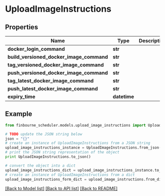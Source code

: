 # UploadImageInstructions



## Properties
Name | Type | Description | Notes
------------ | ------------- | ------------- | -------------
**docker_login_command** | **str** |  | 
**build_versioned_docker_image_command** | **str** |  | 
**tag_versioned_docker_image_command** | **str** |  | 
**push_versioned_docker_image_command** | **str** |  | 
**tag_latest_docker_image_command** | **str** |  | [optional] 
**push_latest_docker_image_command** | **str** |  | [optional] 
**expiry_time** | **datetime** |  | [optional] 

## Example

```python
from finbourne_scheduler.models.upload_image_instructions import UploadImageInstructions

# TODO update the JSON string below
json = "{}"
# create an instance of UploadImageInstructions from a JSON string
upload_image_instructions_instance = UploadImageInstructions.from_json(json)
# print the JSON string representation of the object
print UploadImageInstructions.to_json()

# convert the object into a dict
upload_image_instructions_dict = upload_image_instructions_instance.to_dict()
# create an instance of UploadImageInstructions from a dict
upload_image_instructions_form_dict = upload_image_instructions.from_dict(upload_image_instructions_dict)
```
[[Back to Model list]](../README.md#documentation-for-models) [[Back to API list]](../README.md#documentation-for-api-endpoints) [[Back to README]](../README.md)


